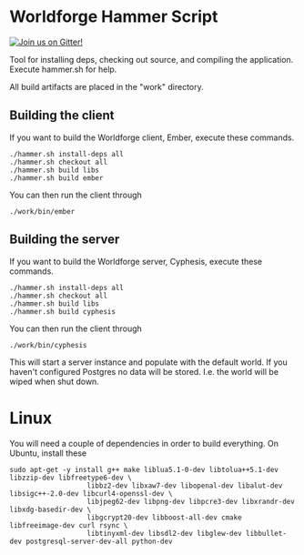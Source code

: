 # Worldforge Hammer Script

[![Join us on Gitter!](https://badges.gitter.im/Worldforge.svg)](https://gitter.im/Worldforge/Lobby)

Tool for installing deps, checking out source, and compiling the application.
Execute hammer.sh for help.

All build artifacts are placed in the "work" directory.

## Building the client

If you want to build the Worldforge client, Ember, execute these commands.

```
./hammer.sh install-deps all
./hammer.sh checkout all
./hammer.sh build libs
./hammer.sh build ember
```

You can then run the client through
```
./work/bin/ember
```

## Building the server

If you want to build the Worldforge server, Cyphesis, execute these commands.

```
./hammer.sh install-deps all
./hammer.sh checkout all
./hammer.sh build libs
./hammer.sh build cyphesis
```

You can then run the client through
```
./work/bin/cyphesis
```

This will start a server instance and populate with the default world. If you haven't configured Postgres no data will be stored. I.e. the world will be wiped when shut down.

# Linux

You will need a couple of dependencies in order to build everything. On Ubuntu, install these
```
sudo apt-get -y install g++ make liblua5.1-0-dev libtolua++5.1-dev libzzip-dev libfreetype6-dev \
                   libbz2-dev libxaw7-dev libopenal-dev libalut-dev libsigc++-2.0-dev libcurl4-openssl-dev \
                   libjpeg62-dev libpng-dev libpcre3-dev libxrandr-dev libxdg-basedir-dev \
                   libgcrypt20-dev libboost-all-dev cmake libfreeimage-dev curl rsync \
                   libtinyxml-dev libsdl2-dev libglew-dev libbullet-dev postgresql-server-dev-all python-dev
```
